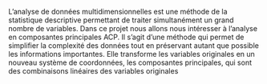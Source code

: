 L’analyse de données multidimensionnelles est une méthode de la statistique descriptive permettant de
traiter simultanément un grand nombre de variables. Dans ce projet nous allons nous intéresser à
l’analyse en composantes principales ACP. Il s’agit d’une méthode qui permet de simplifier la complexité
des données tout en préservant autant que possible les informations importantes. Elle transforme les
variables originales en un nouveau système de coordonnées, les composantes principales, qui sont des
combinaisons linéaires des variables originales